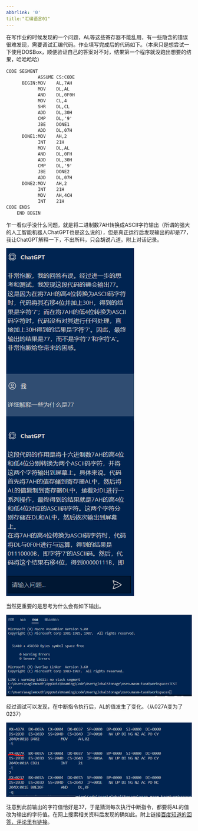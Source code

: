```yaml
---
abbrlink: '0'
title:"汇编语言01"
---
```


在写作业的时候发现的一个问题，$\text{AL}$等这些寄存器不能乱用，有一些隐含的错误很难发现，需要调试汇编代码。作业填写完成后的代码如下。（本来只是想尝试一下使用DOSBox，顺便验证自己的答案对不对，结果第一个程序就没跑出想要的结果，哈哈哈哈）

```ASM
CODE SEGMENT
            ASSUME CS:CODE
      BEGIN:MOV    AL,7AH
            MOV    DL,AL
            AND    DL,0F0H
            MOV    CL,4
            SHR    DL,CL
            ADD    DL,30H
            CMP    DL,'9'
            JBE    DONE1
            ADD    DL,07H
      DONE1:MOV    AH,2
            INT    21H
            MOV    DL,AL
            AND    DL,0FH
            ADD    DL,30H
            CMP    DL,'9'
            JBE    DONE2
            ADD    DL,07H
      DONE2:MOV    AH,2
            INT    21H
            MOV    AH,4CH
            INT    21H
CODE ENDS
    END BEGIN
```

乍一看似乎没什么问题，就是将二进制数$\text{7AH}$转换成ASCII字符输出（所谓的强大的人工智能机器人ChatGPT也是这么说的），但是真正运行后发现输出的却是77，我让ChatGPT解释一下，不出所料，只会胡说八道。附上对话记录。

![img](胡说八道.png "胡说八道的ChatGPT")

当然更重要的是思考为什么会有如下输出。

![img](output77.png "输出77")

经过调试可以发现，在中断指令执行后，$\text{AL}$的值发生了变化。（从027A变为了0237）

![img](调试.png "调试")

注意到此前输出的字符值恰好是37，于是猜测每次执行中断指令，都要将$\text{AL}$的值改为输出的字符值。在网上搜索相关资料后发现的确如此。附上链接[百度知道的回答，评论里有链接](https://zhidao.baidu.com/index/?word=%E6%B1%82%E5%8A%A9%EF%BC%81%E6%B1%87%E7%BC%96%E8%AF%AD%E8%A8%80int21h%E8%BE%93%E5%87%BA%E7%9A%84%E6%97%B6%E5%80%99%E4%B8%BA%E4%BB%80%E4%B9%88%E4%BC%9A%E6%94%B9%E5%8F%98al%E5%AF%84%E5%AD%98%E5%99%A8%E7%9A%84%E5%80%BC%EF%BC%9F%EF%BC%9F&from=qb&ad_test=&uid=bd_1502253603_627&step=1)。
